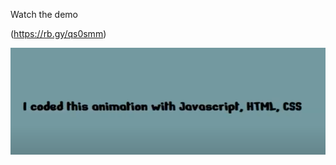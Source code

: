 Watch the demo

(https://rb.gy/qs0smm)

![This is how it looks like in the browser](./assets/coded_this.PNG)
